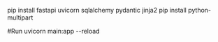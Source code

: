 pip install fastapi uvicorn sqlalchemy pydantic jinja2
pip install python-multipart



#Run 
uvicorn main:app --reload